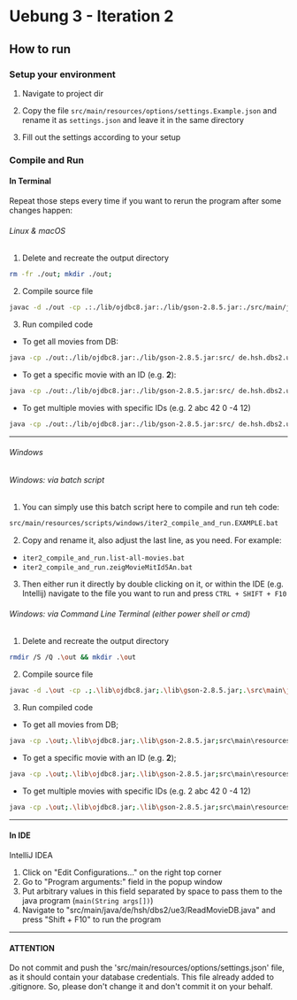 # Uebung 3 - Iteration 2

## How to run

### Setup your environment

1. Navigate to project dir

2. Copy the file `src/main/resources/options/settings.Example.json` and rename it as
`settings.json` and leave it in the same directory

3. Fill out the settings according to your setup

### Compile and Run

#### In Terminal

Repeat those steps every time if you want to rerun the program after some changes happen:

###### Linux & macOS
1. Delete and recreate the output directory 

```bash
rm -fr ./out; mkdir ./out;
```

2. Compile source file
```bash
javac -d ./out -cp .:./lib/ojdbc8.jar:./lib/gson-2.8.5.jar:./src/main/java/ src/main/java/de/hsh/dbs2/ue3/iter2/ReadMovieDB.java
```

3. Run compiled code

- To get all movies from DB:
```bash
java -cp ./out:./lib/ojdbc8.jar:./lib/gson-2.8.5.jar:src/ de.hsh.dbs2.ue3.iter2.ReadMovieDB
```

- To get a specific movie with an ID (e.g. **2**):
```bash
java -cp ./out:./lib/ojdbc8.jar:./lib/gson-2.8.5.jar:src/ de.hsh.dbs2.ue3.iter2.ReadMovieDB 2
``` 

- To get multiple movies with specific IDs (e.g. 2 abc 42 0 -4 12)
```bash
java -cp ./out:./lib/ojdbc8.jar:./lib/gson-2.8.5.jar:src/ de.hsh.dbs2.ue3.iter2.ReadMovieDB 2 abc 42 0 12
``` 

***

###### Windows

###### Windows: via batch script

1. You can simply use this batch script here to compile and run teh code:
```bash
src/main/resources/scripts/windows/iter2_compile_and_run.EXAMPLE.bat
````

2. Copy and rename it, also adjust the last line, as you need. For example:
- `iter2_compile_and_run.list-all-movies.bat`
- `iter2_compile_and_run.zeigMovieMitId5An.bat`

3. Then either run it directly by double clicking on it, or within the IDE (e.g. Intellij) navigate to the file you want to run and press `CTRL + SHIFT + F10`


###### Windows: via Command Line Terminal (either power shell or cmd)

1. Delete and recreate the output directory 
```bash
rmdir /S /Q .\out && mkdir .\out
```

2. Compile source file
```bash
javac -d .\out -cp .;.\lib\ojdbc8.jar;.\lib\gson-2.8.5.jar;.\src\main\java\ src\main\java\de\hsh\dbs2\ue3\iter2\ReadMovieDB.java
```

3. Run compiled code

- To get all movies from DB;
```bash
java -cp .\out;.\lib\ojdbc8.jar;.\lib\gson-2.8.5.jar;src\main\resources de.hsh.dbs2.ue3.iter2.ReadMovieDB
```

- To get a specific movie with an ID (e.g. **2**);
```bash
java -cp .\out;.\lib\ojdbc8.jar;.\lib\gson-2.8.5.jar;src\main\resources de.hsh.dbs2.ue3.iter2.ReadMovieDB 2
``` 

- To get multiple movies with specific IDs (e.g. 2 abc 42 0 -4 12)
```bash
java -cp .\out;.\lib\ojdbc8.jar;.\lib\gson-2.8.5.jar;src\main\resources de.hsh.dbs2.ue3.iter2.ReadMovieDB 2 abc 42 0 12
```

***

#### In IDE

IntelliJ IDEA 

1. Click on "Edit Configurations..." on the right top corner
2. Go to "Program arguments:" field in the popup window
3. Put arbitrary values in this field separated by space to pass them to the java program (`main(String args[])`)
4. Navigate to "src/main/java/de/hsh/dbs2/ue3/ReadMovieDB.java" and press "Shift + F10" to run the program


***

#### ATTENTION

Do not commit and push the 'src/main/resources/options/settings.json' file, as it should contain your database credentials.
This file already added to .gitignore. So, please don't change it and don't commit it on your behalf. 

